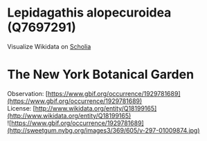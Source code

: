 
Lepidagathis alopecuroidea (Q7697291)
=====================================
  
Visualize Wikidata on [Scholia](https://scholia.toolforge.org/taxon/Q7697291)
# The New York Botanical Garden
  
Observation: [https://www.gbif.org/occurrence/1929781689](https://www.gbif.org/occurrence/1929781689)  
License: [http://www.wikidata.org/entity/Q18199165](http://www.wikidata.org/entity/Q18199165)  
![https://www.gbif.org/occurrence/1929781689](http://sweetgum.nybg.org/images3/369/605/v-297-01009874.jpg)